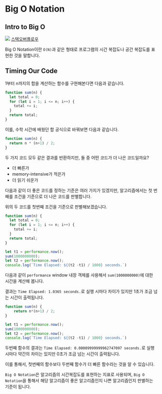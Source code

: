 # Big O Notation
## Intro to Big O

![](https://i.stack.imgur.com/WcBRI.png)
[스택오버플로우](https://stackoverflow.com/questions/487258/what-is-a-plain-english-explanation-of-big-o-notation)

Big O Notation이란 `O(N)`과 같은 형태로 프로그램의 시간 복잡도나 공간 복잡도를 표현한 것을 말합니다.

## Timing Our Code

1부터 n까지의 합을 계산하는 함수를 구현해본다면 다음과 같습니다.

```js
function sum(n) {
  let total = 0;
  for (let i = 1; i <= n; i++) {
    total += i;
  }
  return total;
}
```

이를, 수학 시간에 배웠던 합 공식으로 바꿔보면 다음과 같습니다.

```js
function sum(n) {
  return n * (n+1) / 2;
}
```

두 가지 코드 모두 같은 결과를 반환하지만, 둘 중 어떤 코드가 더 나은 코드일까요?

- 더 빠른가
- memory-intensive가 적은가
- 더 읽기 쉬운가

다음과 같이 더 좋은 코드를 정하는 기준은 여러 가지가 있겠지만, 알고리즘에서는 첫 번째를 조건을  기준으로 더 나은 코드를 판별합니다. 

위의 두 코드를 첫번째 조건을 기준으로 판별해보겠습니다.

```js
function sum(n) {
  let total = 0;
  for (let i = 1; i <= n; i++) {
    total += i;
  }
  return total;
}

let t1 = performance.now();
sum(1000000000);
let t2 = performance.now();
console.log(`Time Elapsed: ${(t2 -t1) / 1000} seconds.`)
```

다음과 같이 `performance` window 내장 객체를 사용해서 `sum(1000000000)`에 대한 시간을 계산해 봅니다.

결과는 `Time Elapsed: 1.0365 seconds.`로 실행 시마다 차이가 있지만 1초가 조금 넘는 시간이 출력됩니다.

```js
function sum(n) {
    return n*(n+1) / 2;
}

let t1 = performance.now();
sum(1000000000);
let t2 = performance.now();
console.log(`Time Elapsed: ${(t2 -t1) / 1000} seconds.`)
```

두번째 함수의 결과는 `Time Elapsed: 0.00009999999962747097 seconds.`로 실행 시마다 약간의 차이는 있지만 0초가 조금 넘는 시간이 출력됩니다.

이를 통해서, 첫번째의 함수보다 두번째 함수가 더 빠른 함수라는 것을 알 수 있습니다.

`Big O Notation`은 알고리즘의 시간복잡도를 표현하는 지표로 사용되며, `Big O Notation`을 통해서 해당 알고리즘이 좋은 알고리즘인지 나쁜 알고리즘인지 판별하는 기준이 됩니다.
